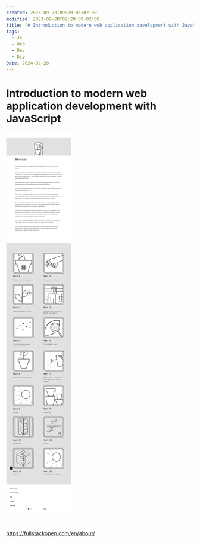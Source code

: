 ```yaml
---
created: 2023-09-28T09:20:05+02:00
modified: 2023-09-28T09:20:09+02:00
title: "# Introduction to modern web application development with JavaScript"
tags:
  - JS
  - Web
  - Dev
  - Diy
Date: 2024-02-20
---
```


# Introduction to modern web application development with JavaScript

![](../_asset/2023-09-28_modernWebApplicationDevelopmentJavaScript_image_1.jpg)
# 

<https://fullstackopen.com/en/about/>
